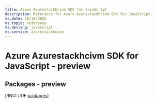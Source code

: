 ```yaml
---
title: Azure Azurestackhcivm SDK for JavaScript
description: Reference for Azure Azurestackhcivm SDK for JavaScript
ms.date: 10/14/2025
ms.topic: reference
ms.devlang: javascript
ms.service: azurestackhcivm
---
```

# Azure Azurestackhcivm SDK for JavaScript - preview
## Packages - preview
[!INCLUDE [packages](azurestackhcivm-index.md)]